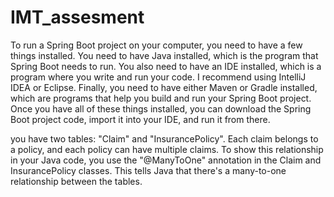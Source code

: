 # IMT_assesment
To run a Spring Boot project on your computer, you need to have a few things installed. You need to have Java installed, which is the program that Spring Boot needs to run. You also need to have an IDE installed, which is a program where you write and run your code. I recommend using IntelliJ IDEA or Eclipse. Finally, you need to have either Maven or Gradle installed, which are programs that help you build and run your Spring Boot project. Once you have all of these things installed, you can download the Spring Boot project code, import it into your IDE, and run it from there.




you have two tables: "Claim" and "InsurancePolicy". Each claim belongs to a policy, and each policy can have multiple claims. To show this relationship in your Java code, you use the "@ManyToOne" annotation in the Claim and InsurancePolicy classes. This tells Java that there's a many-to-one relationship between the tables.
